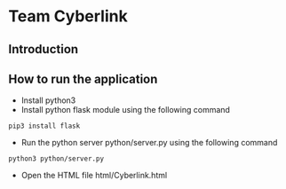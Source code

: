 # Team Cyberlink

## Introduction
<here>

## How to run the application

- Install python3
- Install python flask module using the following command
```
pip3 install flask
```
- Run the python server python/server.py using the following command
```
python3 python/server.py
```
- Open the HTML file html/Cyberlink.html
